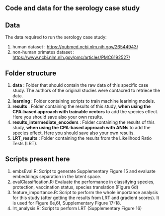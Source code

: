 ## Code and data for the serology case study

## Data
The data required to run the serology case study:
1. human dataset : https://pubmed.ncbi.nlm.nih.gov/26544943/
2. non-human primates dataset : https://www.ncbi.nlm.nih.gov/pmc/articles/PMC6192527/

## Folder structure
1. **data** : Folder that should contain the raw data of this specific case study. The authors of the original studies were contacred to retriece the data.
2. **learning** : Folder containing scripts to train machine learining models.
3. **results** : Folder containing the results of this study, **when using the CPA-based approach with trainable vectors** to add the species effect. Here you should save also your own results.
4. **results_intermediate_encoders** : Folder containing the results of this study, **when using the CPA-based approach with ANNs** to add the species effect. Here you should save also your own results.
5. **LRT_results** : Folder containing the results from the Likelihood Ratio Tests (LRT).

## Scripts present here
1. embsEval.R: Script to generate Supplementary Figure 15 and evaluate embeddings separation in the latent space.
2. evalClassification.R: Evaluate the performance in classifying species, protection, vaccination status, species translation (Figure 6d)
3. feature_importance.R: Script to perform the whole importance analysis for this study (after getting the results from LRT and gradient scores). It is used for Figure 6e,6f, Supplementary Figure 17-18.
4. lrt_analysis.R: Script to perform LRT (Supplementary Figure 16)
